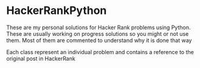 # HackerRankPython

These are my personal solutions for Hacker Rank problems using Python. These are usually working on progress solutions so you might or not use them. Most of them are commented to understand why it is done that way

Each class represent an individual problem and contains a reference to the original post in HackerRank
